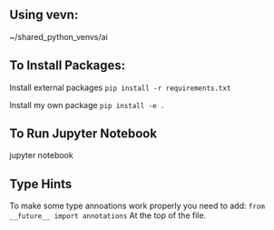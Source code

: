 ## Using vevn:

~/shared_python_venvs/ai

## To Install Packages:

Install external packages
`pip install -r requirements.txt`

Install my own package
`pip install -e .`

## To Run Jupyter Notebook

jupyter notebook

## Type Hints

To make some type annoations work properly you need to add:
`from __future__ import annotations`
At the top of the file.
